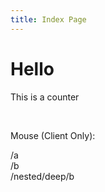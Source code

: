 ```yaml
---
title: Index Page
---
```


# Hello

This is a counter

<counter/>

<br>

Mouse (Client Only):

<client-only>
  <mouse-pos/>
</client-only>

<router-link to="/a">/a</router-link><br>
<router-link to="/b">/b</router-link><br>
<router-link to="/nested/deep/b">/nested/deep/b</router-link>